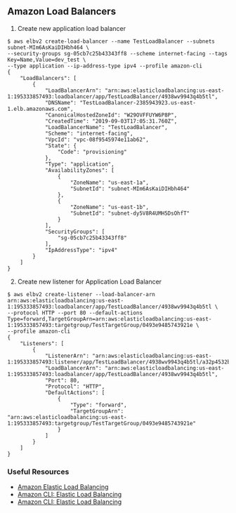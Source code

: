 ## Amazon Load Balancers

1. Create new application load balancer
```
$ aws elbv2 create-load-balancer --name TestLoadBalancer --subnets subnet-MIm6AsKaiDIHbh464 \
--security-groups sg-05cb7c25b43343ff8 --scheme internet-facing --tags Key=Name,Value=dev_test \
--type application --ip-address-type ipv4 --profile amazon-cli
{
    "LoadBalancers": [
        {
            "LoadBalancerArn": "arn:aws:elasticloadbalancing:us-east-1:195333857493:loadbalancer/app/TestLoadBalancer/4938wv9943q4b5tl",
            "DNSName": "TestLoadBalancer-2385943923.us-east-1.elb.amazonaws.com",
            "CanonicalHostedZoneId": "W29OVFFUYW6P8P",
            "CreatedTime": "2019-09-03T17:05:31.760Z",
            "LoadBalancerName": "TestLoadBalancer",
            "Scheme": "internet-facing",
            "VpcId": "vpc-08f9545974e11ab62",
            "State": {
                "Code": "provisioning"
            },
            "Type": "application",
            "AvailabilityZones": [
                {
                    "ZoneName": "us-east-1a",
                    "SubnetId": "subnet-MIm6AsKaiDIHbh464"
                },
                {
                    "ZoneName": "us-east-1b",
                    "SubnetId": "subnet-dy5V8R4UMH5DsOhfT"
                }
            ],
            "SecurityGroups": [
                "sg-05cb7c25b43343ff8"
            ],
            "IpAddressType": "ipv4"
        }
    ]
}
```

2. Create new listener for Application Load Balancer
```
$ aws elbv2 create-listener --load-balancer-arn arn:aws:elasticloadbalancing:us-east-1:195333857493:loadbalancer/app/TestLoadBalancer/4938wv9943q4b5tl \
--protocol HTTP --port 80 --default-actions Type=forward,TargetGroupArn=arn:aws:elasticloadbalancing:us-east-1:195333857493:targetgroup/TestTargetGroup/0493e9485743921e \
--profile amazon-cli
{
    "Listeners": [
        {
            "ListenerArn": "arn:aws:elasticloadbalancing:us-east-1:195333857493:listener/app/TestLoadBalancer/4938wv9943q4b5tl/a32p4532b543p6yt",
            "LoadBalancerArn": "arn:aws:elasticloadbalancing:us-east-1:195333857493:loadbalancer/app/TestLoadBalancer/4938wv9943q4b5tl",
            "Port": 80,
            "Protocol": "HTTP",
            "DefaultActions": [
                {
                    "Type": "forward",
                    "TargetGroupArn": "arn:aws:elasticloadbalancing:us-east-1:195333857493:targetgroup/TestTargetGroup/0493e9485743921e"
                }
            ]
        }
    ]
}
```

### Useful Resources
* [Amazon Elastic Load Balancing](https://aws.amazon.com/elasticloadbalancing/)
* [Amazon CLI: Elastic Load Balancing](https://docs.aws.amazon.com/cli/latest/reference/elbv2/index.html#cli-aws-elbv2)
* [Amazon CLI: Elastic Load Balancing](https://docs.aws.amazon.com/elasticloadbalancing/latest/application/tutorial-application-load-balancer-cli.html)
